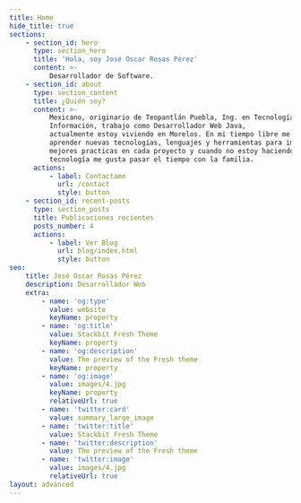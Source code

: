 ```yaml
---
title: Home
hide_title: true
sections:
    - section_id: hero
      type: section_hero
      title: 'Hola, soy José Oscar Rosas Pérez'
      content: >-
          Desarrollador de Software.
    - section_id: about
      type: section_content
      title: ¿Quién soy?
      content: >-
          Mexicano, originario de Teopantlán Puebla, Ing. en Tecnologías de la
          Información, trabajo como Desarrollador Web Java,
          actualmente estoy viviendo en Morelos. En mi tiempo libre me gusta
          aprender nuevas tecnologías, lenguajes y herramientas para implementar
          mejores practicas en cada proyecto y cuando no estoy haciendo cosas de
          tecnología me gusta pasar el tiempo con la familia.
      actions:
          - label: Contactame
            url: /contact
            style: button
    - section_id: recent-posts
      type: section_posts
      title: Publicaciones recientes
      posts_number: 4
      actions:
          - label: Ver Blog
            url: blog/index.html
            style: button
seo:
    title: José Oscar Rosas Pérez
    description: Desarrollador Web
    extra:
        - name: 'og:type'
          value: website
          keyName: property
        - name: 'og:title'
          value: Stackbit Fresh Theme
          keyName: property
        - name: 'og:description'
          value: The preview of the Fresh theme
          keyName: property
        - name: 'og:image'
          value: images/4.jpg
          keyName: property
          relativeUrl: true
        - name: 'twitter:card'
          value: summary_large_image
        - name: 'twitter:title'
          value: Stackbit Fresh Theme
        - name: 'twitter:description'
          value: The preview of the Fresh theme
        - name: 'twitter:image'
          value: images/4.jpg
          relativeUrl: true
layout: advanced
---
```

